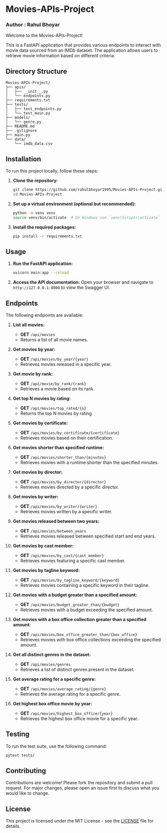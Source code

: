 # Movies-APIs-Project

### Author : Rahul Bhoyar

Welcome to the Movies-APIs-Project!


This is a FastAPI application that provides various endpoints to interact with movie data sourced from an IMDb dataset. The application allows users to retrieve movie information based on different criteria.

## Directory Structure

```
Movies-APIs-Project/
├── apis/
│   ├── __init__.py
│   └── endpoints.py
├── requirements.txt
├── tests/
│   ├── test_endpoints.py
│   └── test_main.py
├── models/
│   └── genre.py
├── README.md
├── .gitignore
├── main.py
└── data/
    └── imdb_data.csv
```

## Installation

To run this project locally, follow these steps:

1. **Clone the repository:**

   ```bash
   git clone https://github.com/rahulbhoyar1995/Movies-APIs-Project.git
   cd Movies-APIs-Project
   ```
2. **Set up a virtual environment (optional but recommended):**

   ```bash
   python -m venv venv
   source venv/bin/activate  # On Windows use `venv\Scripts\activate`
   ```
3. **Install the required packages:**

   ```bash
   pip install -r requirements.txt
   ```

## Usage

1. **Run the FastAPI application:**

   ```bash
   uvicorn main:app --reload
   ```
2. **Access the API documentation:**
   Open your browser and navigate to `http://127.0.0.1:8000` to view the Swagger UI.

## Endpoints

The following endpoints are available:

1. **List all movies:**

   - **GET** `/api/movies`
   - Returns a list of all movie names.
2. **Get movies by year:**

   - **GET** `/api/movies/by_year/{year}`
   - Retrieves movies released in a specific year.
3. **Get movie by rank:**

   - **GET** `/api/movie/by_rank/{rank}`
   - Retrieves a movie based on its rank.
4. **Get top N movies by rating:**

   - **GET** `/api/movies/top_rated/{n}`
   - Returns the top N movies by rating.
5. **Get movies by certificate:**

   - **GET** `/api/movies/by_certificate/{certificate}`
   - Retrieves movies based on their certification.
6. **Get movies shorter than specified runtime:**

   - **GET** `/api/movies/shorter_than/{minutes}`
   - Retrieves movies with a runtime shorter than the specified minutes.
7. **Get movies by director:**

   - **GET** `/api/movies/by_director/{director}`
   - Retrieves movies directed by a specific director.
8. **Get movies by writer:**

   - **GET** `/api/movies/by_writer/{writer}`
   - Retrieves movies written by a specific writer.
9. **Get movies released between two years:**

   - **GET** `/api/movies/between_years`
   - Retrieves movies released between specified start and end years.
10. **Get movies by cast member:**

    - **GET** `/api/movies/by_cast/{cast_member}`
    - Retrieves movies featuring a specific cast member.
11. **Get movies by tagline keyword:**

    - **GET** `/api/movies/by_tagline_keyword/{keyword}`
    - Retrieves movies containing a specific keyword in their tagline.
12. **Get movies with a budget greater than a specified amount:**

    - **GET** `/api/movies/budget_greater_than/{budget}`
    - Retrieves movies with a budget exceeding the specified amount.
13. **Get movies with a box office collection greater than a specified amount:**

    - **GET** `/api/movies/box_office_greater_than/{box_office}`
    - Retrieves movies with box office collections exceeding the specified amount.
14. **Get all distinct genres in the dataset:**

    - **GET** `/api/movies/genres`
    - Retrieves a list of distinct genres present in the dataset.
15. **Get average rating for a specific genre:**

    - **GET** `/api/movies/average_rating/{genre}`
    - Retrieves the average rating for a specific genre.
16. **Get highest box office movie by year:**

    - **GET** `/api/movies/highest_box_office/{year}`
    - Retrieves the highest box office movie for a specific year.

## Testing

To run the test suite, use the following command:

```bash
pytest tests/
```

## Contributing

Contributions are welcome! Please fork the repository and submit a pull request. For major changes, please open an issue first to discuss what you would like to change.

## License

This project is licensed under the MIT License - see the [LICENSE](LICENSE) file for details.
